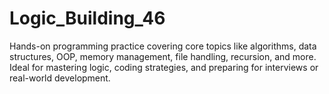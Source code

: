 # Logic_Building_46
Hands-on programming practice covering core topics like algorithms, data structures, OOP, memory management, file handling, recursion, and more. Ideal for mastering logic, coding strategies, and preparing for interviews or real-world development.
